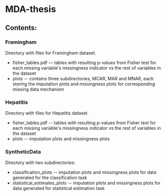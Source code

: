 # MDA-thesis
## Contents:
### Framingham
Directory with files for Framingham dataset.
<ul>
  <li>fisher_tables.pdf &mdash; tables with resulting p-values from Fisher test for each missing variable's missingness indicator vs the rest of variables in the dataset</li>
  <li>plots -- contains three subdirectories, MCAR, MAR and MNAR, each storing the imputation plots and missingness plots for corresponding missing data mechanism</li>
</ul>

### Hepatitis
Directory with files for Hepatitis dataset.
<ul>
  <li>fisher_tables.pdf -- tables with resulting p-values from Fisher test for each missing variable's missingness indicator vs the rest of variables in the dataset</li>
  <li>plots -- imputation plots and missingness plots</li>
</ul>

### SyntheticData
Directory with two subdirectories:
<ul>
  <li>classification_plots -- imputation plots and missingness plots for data generated for the classification task</li>
  <li>statistical_estimates_plots -- imputation plots and missingness plots for data generated for statistical estimation task</li>
</ul>
